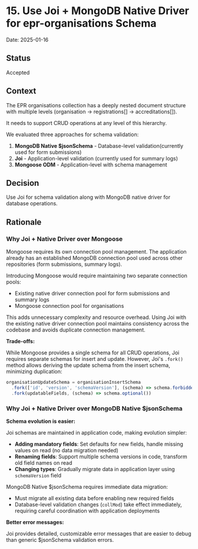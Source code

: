 # 15. Use Joi + MongoDB Native Driver for epr-organisations Schema

Date: 2025-01-16

## Status

Accepted

## Context

The EPR organisations collection has a deeply nested document structure with multiple levels (organisation → registrations[] → accreditations[]).

It needs to support CRUD operations at any level of this hierarchy.

We evaluated three approaches for schema validation:

1. **MongoDB Native $jsonSchema** - Database-level validation(currently used for form submissions)
2. **Joi** - Application-level validation (currently used for summary logs)
3. **Mongoose ODM** - Application-level with schema management

## Decision

Use Joi for schema validation along with MongoDB native driver for database operations.

## Rationale

### Why Joi + Native Driver over Mongoose

Mongoose requires its own connection pool management. The application already has an established MongoDB connection pool used across other repositories (form submissions, summary logs).

Introducing Mongoose would require maintaining two separate connection pools:

- Existing native driver connection pool for form submissions and summary logs
- Mongoose connection pool for organisations

This adds unnecessary complexity and resource overhead. Using Joi with the existing native driver connection pool maintains consistency across the codebase and avoids duplicate connection management.

**Trade-offs:**

While Mongoose provides a single schema for all CRUD operations, Joi requires separate schemas for insert and update. However, Joi's `.fork()` method allows deriving the update schema from the insert schema, minimizing duplication:

```javascript
organisationUpdateSchema = organisationInsertSchema
  .fork(['id', 'version', 'schemaVersion'], (schema) => schema.forbidden())
  .fork(updatableFields, (schema) => schema.optional())
```

### Why Joi + Native Driver over MongoDB Native $jsonSchema

**Schema evolution is easier:**

Joi schemas are maintained in application code, making evolution simpler:

- **Adding mandatory fields**: Set defaults for new fields, handle missing values on read (no data migration needed)
- **Renaming fields**: Support multiple schema versions in code, transform old field names on read
- **Changing types**: Gradually migrate data in application layer using `schemaVersion` field

MongoDB Native $jsonSchema requires immediate data migration:

- Must migrate all existing data before enabling new required fields
- Database-level validation changes (`collMod`) take effect immediately, requiring careful coordination with application deployments

**Better error messages:**

Joi provides detailed, customizable error messages that are easier to debug than generic $jsonSchema validation errors.

